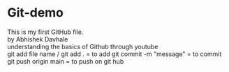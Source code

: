 # Git-demo
This is my first GitHub file. <br>
by Abhishek Davhale <br>
understanding the basics of Github through youtube<br>
git add file name / git add . = to add
git commit -m "message" = to commit
git push origin main = to push on git hub